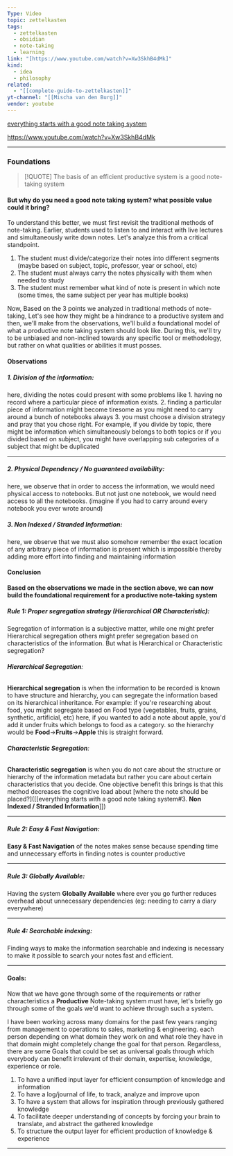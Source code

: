 ```yaml
---
Type: Video
topic: zettelkasten
tags:
  - zettelkasten
  - obsidian
  - note-taking
  - learning
link: "[https://www.youtube.com/watch?v=Xw3SkhB4dMk]"
kind:
  - idea
  - philosophy
related:
  - "[[complete-guide-to-zettelkasten]]"
yt-channel: "[[Mischa van den Burg]]"
vendor: youtube
---
```


[everything starts with a good note taking system](https://www.youtube.com/watch?v=Xw3SkhB4dMk) 

https://www.youtube.com/watch?v=Xw3SkhB4dMk 

---
### Foundations

> [!QUOTE]
> The basis of an efficient productive system is a good note-taking system


#### **But why do you need a good note taking system? what possible value could it bring?**

To understand this better, we must first revisit the traditional methods of note-taking. Earlier, students used to listen to and interact with live lectures and simultaneously write down notes. Let's analyze this from a critical standpoint.

1. The student must divide/categorize their notes into different segments (maybe based on subject, topic, professor, year or school, etc)
2. The student must always carry the notes physically with them when needed to study
3. The student must remember what kind of note is present in which note (some times, the same subject per year has multiple books)

Now, Based on the 3 points we analyzed in traditional methods of note-taking, Let's see how they might be a hindrance to a productive system and then, we'll make from the observations, we'll build a foundational model of what a productive note taking system should look like.
During this, we'll try to be unbiased and non-inclined towards any specific tool or methodology, but rather on what qualities or abilities it must posses.

#### Observations

##### 1. **Division of the information:**

here, dividing the notes could present with some problems like
	1. having no record where a particular piece of information exists.
	2. finding a particular piece of information might become tiresome as you might need to carry around a bunch of notebooks always
	3. you must choose a division strategy and pray that you chose right. For example, if you divide by topic, there might be information which simultaneously belongs to both topics or if you divided based on subject, you might have overlapping sub categories of a subject that might be duplicated

---
##### 2. **Physical Dependency / No guaranteed availability**:

here, we observe that in order to access the information, we would need physical access to notebooks. But not just one notebook, we would need access to all the notebooks. (imagine if you had to carry around every notebook you ever wrote around)

##### 3. **Non Indexed / Stranded Information**:

here, we observe that we must also somehow remember the exact location of any arbitrary piece of information is present which is impossible thereby adding more effort into finding and maintaining information


#### Conclusion

**Based on the observations we made in the section above, we can now build the foundational requirement for a productive note-taking system**

##### Rule 1: **Proper segregation strategy (Hierarchical OR Characteristic)**:

Segregation of information is a subjective matter, while one might prefer Hierarchical segregation others might prefer segregation based on characteristics of the information. But what is Hierarchical or Characteristic segregation?

###### **Hierarchical Segregation**:
**Hierarchical segregation** is when the information to be recorded is known to have structure and hierarchy, you can segregate the information based on its hierarchical inheritance. For example: if you're researching about food, you might segregate based on Food type (vegetables, fruits, grains, synthetic, artificial, etc) here, if you wanted to add a note about apple, you'd add it under fruits which belongs to food as a category. so the hierarchy would be **Food**->**Fruits**->**Apple** this is straight forward.

###### **Characteristic Segregation**:
**Characteristic segregation** is when you do not care about the structure or hierarchy of the information metadata but rather you care about certain characteristics that you decide. One objective benefit this brings is that this method decreases the cognitive load about [where the note should be placed?]([[everything starts with a good note taking system#3. **Non Indexed / Stranded Information**]])

---
##### Rule 2: **Easy & Fast Navigation**:
**Easy & Fast Navigation** of the notes makes sense because spending time and unnecessary efforts in finding notes is counter productive

---
##### Rule 3: **Globally Available**:
Having the system **Globally Available** where ever you go further reduces overhead about unnecessary dependencies (eg: needing to carry a diary everywhere)

---
##### Rule 4: **Searchable indexing**:
Finding ways to make the information searchable and indexing is necessary to make it possible to search your notes fast and efficient.

---

#### Goals:

Now that we have gone through some of the requirements or rather characteristics a **Productive** Note-taking system must have, let's briefly go through some of the goals we'd want to achieve through such a system.

I have been working across many domains for the past few years ranging from management to operations to sales, marketing & engineering.
each person depending on what domain they work on and what role they have in that domain might completely change the goal for that person.
Regardless, there are some Goals that could be set as universal goals through which everybody can benefit irrelevant of their domain, expertise, knowledge, experience or role.

1. To have a unified input layer for efficient consumption of knowledge and information
2. To have a log/journal of life, to track, analyze and improve upon
3. To have a system that allows for inspiration through previously gathered knowledge
4. To facilitate deeper understanding of concepts by forcing your brain to translate, and abstract the gathered knowledge
5. To structure the output layer for efficient production of knowledge & experience

---

